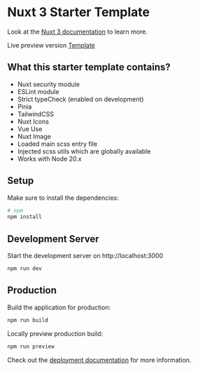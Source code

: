 # Nuxt 3 Starter Template

Look at the [Nuxt 3 documentation](https://nuxt.com/docs/getting-started/introduction) to learn more.

Live preview version [Template](https://template-nuxt3-ndragun92.vercel.app)

## What this starter template contains?
- Nuxt security module
- ESLint module
- Strict typeCheck (enabled on development)
- Pinia
- TailwindCSS
- Nuxt Icons
- Vue Use
- Nuxt Image
- Loaded main scss entry file
- Injected scss utils which are globally available
- Works with Node 20.x

## Setup

Make sure to install the dependencies:

```bash
# npm
npm install
```

## Development Server

Start the development server on http://localhost:3000

```bash
npm run dev
```

## Production

Build the application for production:

```bash
npm run build
```

Locally preview production build:

```bash
npm run preview
```

Check out the [deployment documentation](https://nuxt.com/docs/getting-started/deployment) for more information.